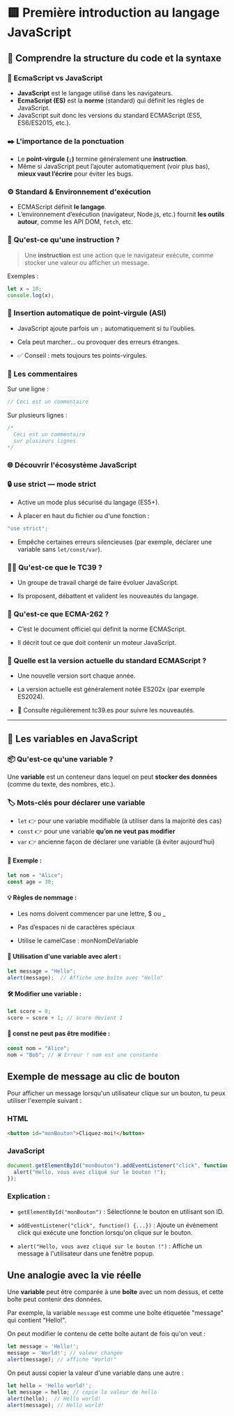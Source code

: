 # 🟨 Première introduction au langage JavaScript

## 📌 Comprendre la structure du code et la syntaxe

### 🔄 EcmaScript vs JavaScript
- **JavaScript** est le langage utilisé dans les navigateurs.
- **EcmaScript (ES)** est la **norme** (standard) qui définit les règles de JavaScript.
- JavaScript suit donc les versions du standard ECMAScript (ES5, ES6/ES2015, etc.).

### ✒️ L'importance de la ponctuation
- Le **point-virgule (`;`)** termine généralement une **instruction**.
- Même si JavaScript peut l’ajouter automatiquement (voir plus bas), **mieux vaut l’écrire** pour éviter les bugs.

### ⚙️ Standard & Environnement d'exécution
- ECMAScript définit **le langage**.
- L’environnement d’exécution (navigateur, Node.js, etc.) fournit **les outils autour**, comme les API DOM, `fetch`, etc.

### 🧱 Qu'est-ce qu'une instruction ?
> Une **instruction** est une action que le navigateur exécute, comme stocker une valeur ou afficher un message.

Exemples :
```js
let x = 10;
console.log(x);
```

### 🤖 Insertion automatique de point-virgule (ASI)

- JavaScript ajoute parfois un `;` automatiquement si tu l’oublies.

- Cela peut marcher... ou provoquer des erreurs étranges.

- ✅ Conseil : mets toujours tes points-virgules.

### 📝 Les commentaires

Sur une ligne :

```js
// Ceci est un commentaire
```

Sur plusieurs lignes :

```js
/*
  Ceci est un commentaire
  sur plusieurs lignes
*/
```

### 🌐 Découvrir l'écosystème JavaScript

### 🔒 use strict — mode strict

- Active un mode plus sécurisé du langage (ES5+).

- À placer en haut du fichier ou d'une fonction :

```js
"use strict";
```

- Empêche certaines erreurs silencieuses (par exemple, déclarer une variable sans `let/const/var`).

### 🧑‍🔬 Qu'est-ce que le TC39 ?

- Un groupe de travail chargé de faire évoluer JavaScript.

- Ils proposent, débattent et valident les nouveautés du langage.

### 📘 Qu'est-ce que ECMA-262 ?

- C’est le document officiel qui définit la norme ECMAScript.

- Il décrit tout ce que doit contenir un moteur JavaScript.

### 🧭 Quelle est la version actuelle du standard ECMAScript ?

- Une nouvelle version sort chaque année.

- La version actuelle est généralement notée ES202x (par exemple ES2024).

- 🔎 Consulte régulièrement tc39.es pour suivre les nouveautés.

---

## 🧮 Les variables en JavaScript

### 📦 Qu'est-ce qu'une variable ?
Une **variable** est un conteneur dans lequel on peut **stocker des données** (comme du texte, des nombres, etc.).

### 🏷️ Mots-clés pour déclarer une variable

- `let` 👉 pour une variable modifiable (à utiliser dans la majorité des cas)
- `const` 👉 pour une variable **qu’on ne veut pas modifier**
- `var` 👉 ancienne façon de déclarer une variable (à éviter aujourd’hui)

#### 🔧 Exemple :
```js
let nom = "Alice";
const age = 30;
```

#### 💡 Règles de nommage :

- Les noms doivent commencer par une lettre, $ ou _

- Pas d’espaces ni de caractères spéciaux

- Utilise le camelCase : monNomDeVariable

#### 🎯 Utilisation d'une variable avec alert :

```js
let message = "Hello";
alert(message);  // Affiche une boîte avec "Hello"
```

#### 🛠️ Modifier une variable :

```js
let score = 0;
score = score + 1; // score devient 1
```

#### 🚫 const ne peut pas être modifiée :

```js
const nom = "Alice";
nom = "Bob"; // ❌ Erreur ! nom est une constante
```
## Exemple de message au clic de bouton

Pour afficher un message lorsqu'un utilisateur clique sur un bouton, tu peux utiliser l'exemple suivant :

### HTML

```html
<button id="monBouton">Cliquez-moi!</button>
```

### JavaScript

```js
document.getElementById("monBouton").addEventListener("click", function() {
  alert("Hello, vous avez cliqué sur le bouton !");
});
```

### Explication :

- `getElementById("monBouton")` : Sélectionne le bouton en utilisant son ID.

- `addEventListener("click", function() {...})` : Ajoute un événement click qui exécute une fonction lorsqu'on clique sur le bouton.

- `alert("Hello, vous avez cliqué sur le bouton !")` : Affiche un message à l'utilisateur dans une fenêtre popup.


## Une analogie avec la vie réelle

Une **variable** peut être comparée à une **boîte** avec un nom dessus, et cette boîte peut contenir des données.

Par exemple, la variable `message` est comme une boîte étiquetée "message" qui contient "Hello!".

On peut modifier le contenu de cette boîte autant de fois qu'on veut :

```js
let message = 'Hello!';
message = 'World!'; // valeur changée
alert(message); // affiche "World!"
```

On peut aussi copier la valeur d'une variable dans une autre :

```js
let hello = 'Hello world!';
let message = hello; // copie la valeur de hello
alert(hello);  // Hello world!
alert(message); // Hello world!
```

